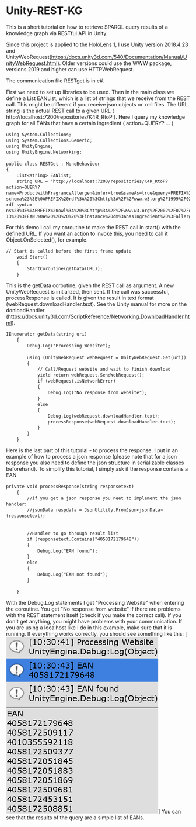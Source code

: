 # Unity-REST-KG
This is a short tutorial on how to retrieve SPARQL query results of a knowledge graph via RESTful API in Unity.

Since this project is applied to the HoloLens 1, I use Unity version 2018.4.23 and UnityWebRequest(https://docs.unity3d.com/540/Documentation/Manual/UnityWebRequest.html).
Older versions could use the WWW package, versions 2019 and higher can use HTTPWebRequest.

The communication file RESTget is in c#.

First we need to set up libraries to be used. Then in the main class we define a List<string> EANList, which is a list of strings that we receive from the REST call. This might be different if you receive json objects or xml files.
The URL string is the actual REST call to a given URL ( http://localhost:7200/repositories/K4R_RtoP ). Here I query my knowledge graph for all EANs that have a certain ingredient ( action=QUERY? ... )

```
using System.Collections;
using System.Collections.Generic;
using UnityEngine;
using UnityEngine.Networking;

public class RESTGet : MonoBehaviour
{
    List<string> EANlist;
    string URL = "http://localhost:7200/repositories/K4R_RtoP?action=QUERY?name=ProductwithFragranceAllergen&infer=true&sameAs=true&query=PREFIX%20rdfs%3A%20%3Chttp%3A%2F%2Fwww.w3.org%2F2000%2F01%2Frdf-schema%23%3E%0APREFIX%20rdf%3A%20%3Chttp%3A%2F%2Fwww.w3.org%2F1999%2F02%2F22-rdf-syntax-ns%23%3E%0APREFIX%20owl%3A%20%3Chttp%3A%2F%2Fwww.w3.org%2F2002%2F07%2Fowl%23%3E%0Aprefix%20pp%3A%20%3Chttp%3A%2F%2Fknowrob.org%2Fkb%2FProductPoses.owl%23%3E%0Aprefix%20dm%3A%20%3Chttp%3A%2F%2Fknowrob.org%2Fkb%2Fdmproducts.owl%23%3E%0Aprefix%20gr%3A%20%3Chttp%3A%2F%2Fpurl.org%2Fgoodrelations%2Fv1%23%3E%0A%0Aselect%20distinct%20%3FEAN%20%7B%20%0A%20%20%20%20%3Finstance%20gr%3AhasEAN_UCC-13%20%3FEAN.%0A%20%20%20%20%3Finstance%20dm%3AhasIngredient%20%3Fallergen.%0A%20%20%20%20%3Fallergen%20rdf%3Atype%20dm%3AFragrance.%0A%7D%20%0A";

```

For this demo I call my coroutine to make the REST call in start() with the defined URL. If you want an action to invoke this, you need to call it Object.OnSelected(), for example. 
```
// Start is called before the first frame update
    void Start()
    {
        StartCoroutine(getData(URL));
    }
```

This is the getData coroutine, given the REST call as argument. A new UnityWebRequest is initialized, then sent. If the call was successful, processResponse is called. It is given the result in text format (webRequest.downloadHandler.text). See the Unity manual for more on the donloadHandler (https://docs.unity3d.com/ScriptReference/Networking.DownloadHandler.html).
```
IEnumerator getData(string uri)
    {
        Debug.Log("Processing Website");

        using (UnityWebRequest webRequest = UnityWebRequest.Get(uri))
        {
            // Call/Request website and wait to finish download
            yield return webRequest.SendWebRequest();
            if (webRequest.isNetworkError)
            {
                Debug.Log("No response from website");
            }
            else
            {
                Debug.Log(webRequest.downloadHandler.text);
                processResponse(webRequest.downloadHandler.text);
            }
        }
    }
```

Here is the last part of this tutorial - to process the response. I put in an example of how to process a json response (please note that for a json response you also need to define the json structure in serializable classes beforehand).
To simplify this tutorial, I simply ask if the response contains a EAN.
```
private void processResponse(string responsetext)
    {
        //if you get a json response you neet to implement the json handler: 
        //jsonData respdata = JsonUtility.FromJson<jsonData>(responsetext);
        

        //Handler to go through result list
        if (responsetext.Contains("4058172179648"))
        {
            Debug.Log("EAN found");
        }
        else
        {
            Debug.Log("EAN not found");
        }
       
    }
```

With the Debug.Log statements I get "Processing Website" when entering the coroutine. You get "No response from website" if there are problems with the REST statement itself (check if you make the correct call). If you don't get anything, you might have problems with your communication.
If you are using a localhost like I do in this example, make sure that it is running.
If everything works correctly, you should see something like this:
[![](DebugLogresponse.png)]
You can see that the results of the query are a simple list of EANs.
